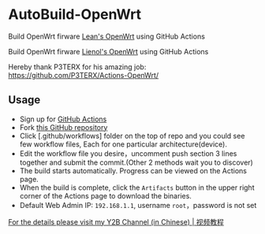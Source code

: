 # AutoBuild-OpenWrt

Build OpenWrt firware [Lean's OpenWrt](https://github.com/coolsnowwolf/lede) using GitHub Actions  

Build OpenWrt firware [Lienol's OpenWrt](https://github.com/Lienol/openwrt) using GitHub Actions  

Hereby thank P3TERX for his amazing job: https://github.com/P3TERX/Actions-OpenWrt/

## Usage

- Sign up for [GitHub Actions](https://github.com/features/actions/signup)
- Fork [this GitHub repository](https://github.com/esirplayground/AutoBuild-OpenWrt)
- Click [.github/workflows] folder on the top of repo and you could see few workflow files, Each for one particular architecture(device).
- Edit the workflow file you desire，uncomment push section 3 lines together and submit the commit.(Other 2 methods wait you to discover)
- The build starts automatically. Progress can be viewed on the Actions page.
- When the build is complete, click the `Artifacts` button in the upper right corner of the Actions page to download the binaries.
- Default Web Admin IP: `192.168.1.1`, username `root`，password is not set

[For the details please visit my Y2B Channel (in Chinese) | 视频教程](https://www.youtube.com/c/esirplayground)
